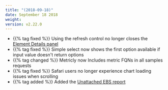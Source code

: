 ```yaml
---
title: "(2018-09-18)"
date: September 18 2018
weight:
version: v2.22.0
---
```


- {{% tag fixed %}} Using the refresh control no longer closes the [Element Details panel](https://docs.metricly.com/data-visualization/inventory/inventory-element-detail/)
- {{% tag fixed %}} Simple select now shows the first option available if input value doesn't return options
- {{% tag changed %}} Metricly now Includes metric FQNs in all samples requests
- {{% tag fixed %}} Safari users no longer experience chart loading issues when scrolling
- {{% tag added %}} Added the [Unattached EBS report](https://docs.metricly.com/reports/idle-resources/)
